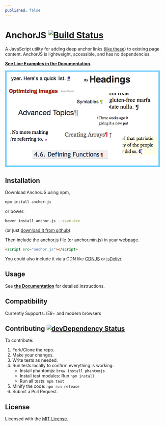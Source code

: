 ```yaml
---  
published: false
---
```


# AnchorJS [![Build Status](https://img.shields.io/travis/bryanbraun/anchorjs/master.svg?style=flat)](https://travis-ci.org/bryanbraun/anchorjs)

A JavaScript utility for adding deep anchor links ([like these](http://ux.stackexchange.com/q/36304/33248)) to existing page content. AnchorJS is lightweight, accessible, and has no dependencies.

**[See Live Examples in the Documentation](http://bryanbraun.github.io/anchorjs#examples).**

![Anchoring links](docs/img/anchoring-links.png)

## Installation

Download AnchorJS using npm,

```bash
npm install anchor-js
```

or bower:

```bash
bower install anchor-js --save-dev
```

(or just [download it from github](https://github.com/bryanbraun/anchorjs/releases)).

Then include the anchor.js file (or anchor.min.js) in your webpage.

```html
<script src="anchor.js"></script>
```

You could also include it via a CDN like [CDNJS](https://cdnjs.com/libraries/anchor-js) or [jsDelivr](http://www.jsdelivr.com/projects/anchorjs).

## Usage
See **[the Documentation](http://bryanbraun.github.io/anchorjs#basic-usage)** for detailed instructions.

## Compatibility
Currently Supports: IE9+ and modern browsers

## Contributing [![devDependency Status](https://img.shields.io/david/dev/bryanbraun/anchorjs.svg?style=flat)](https://david-dm.org/bryanbraun/anchorjs#info=devDependencies)
To contribute:

1. Fork/Clone the repo.
2. Make your changes.
3. Write tests as needed.
4. Run tests locally to confirm everything is working:
   - Install phantomjs: `brew install phantomjs`
   - Install test modules: Run `npm install`
   - Run all tests: `npm test`
5. Minify the code: `npm run release`
6. Submit a Pull Request.

## License
Licensed with the [MIT License](http://opensource.org/licenses/MIT).
